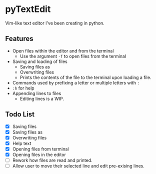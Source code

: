 # pyTextEdit
Vim-like text editor I've been creating in python.

## Features
* Open files within the editor and from the terminal
  * Use the argument `-f` to open files from the terminal
* Saving and loading of files
  * Saving files as
  * Overwriting files
  * Prints the contents of the file to the terminal upon loading a file.
*  Commands used by prefixing a letter or multiple letters with `:`
  * `:h` for help 
* Appending lines to files
  * Editing lines is a WIP. 

## Todo List
- [x] Saving files
- [x] Saving files as
- [x] Overwriting files
- [x] Help text
- [x] Opening files from terminal
- [x] Opening files in the editor  
- [ ] Rework how files are read and printed.
- [ ] Allow user to move their selected line and edit pre-exising lines.
